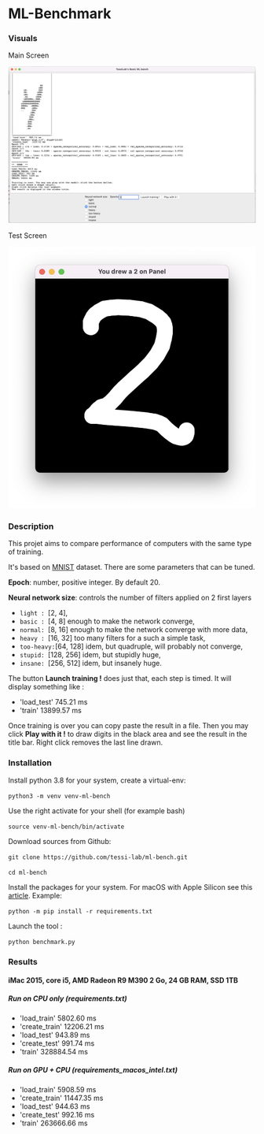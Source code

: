 # ML-Benchmark

### Visuals
Main Screen

![Main screen](/assets/screen-capture1.jpg?raw=true "Main screen")


Test Screen

![Test screen](/assets/screen-capture2.jpg?raw=true "Test screen")

### Description

This projet aims to compare performance
of computers with the same type of training.

It's based on [MNIST](http://yann.lecun.com/exdb/mnist/) dataset.
There are some parameters that can be tuned.

**Epoch**: number, positive integer. By default 20.

**Neural network size**: controls the number of filters applied on 2 first layers
 - `light : `[2, 4],
 - `basic : `[4, 8] enough to make the network converge,
 - `normal: `[8, 16] enough to make the network converge with more data,
 - `heavy : `[16, 32] too many filters for a such a simple task,
 - `too-heavy:`[64, 128] idem, but quadruple, will probably not converge,
 - `stupid: `[128, 256] idem, but stupidly huge,
 - `insane: `[256, 512] idem, but insanely huge.

The button **Launch training !** does just that, each step is timed.
It will display something like  :
 - 'load_test'  745.21 ms
 - 'train'  13899.57 ms

Once training is over you can copy paste the result in a file.
Then you may click **Play with it !** to draw digits in the black area
and see the result in the title bar.
Right click removes the last line drawn.

### Installation
Install python 3.8 for your system, create a virtual-env:

`python3 -m venv venv-ml-bench`

Use the right activate for your shell (for example bash)

`source venv-ml-bench/bin/activate`

Download sources from Github:

`git clone https://github.com/tessi-lab/ml-bench.git`

`cd ml-bench`

Install the packages for your system.
For macOS with Apple Silicon see this [article](https://developer.apple.com/metal/tensorflow-plugin/).
Example: 

`python -m pip install -r requirements.txt`

Launch the tool : 

`python benchmark.py`

### Results
#### iMac 2015, core i5, AMD Radeon R9 M390 2 Go, 24 GB RAM, SSD 1TB
##### Run on CPU only (requirements.txt)
- 'load_train'  5802.60 ms
- 'create_train'  12206.21 ms
- 'load_test'  943.89 ms
- 'create_test'  991.74 ms
- 'train'  328884.54 ms

##### Run on GPU + CPU (requirements_macos_intel.txt)
- 'load_train'  5908.59 ms
- 'create_train'  11447.35 ms
- 'load_test'  944.63 ms
- 'create_test'  992.16 ms
- 'train'  263666.66 ms

